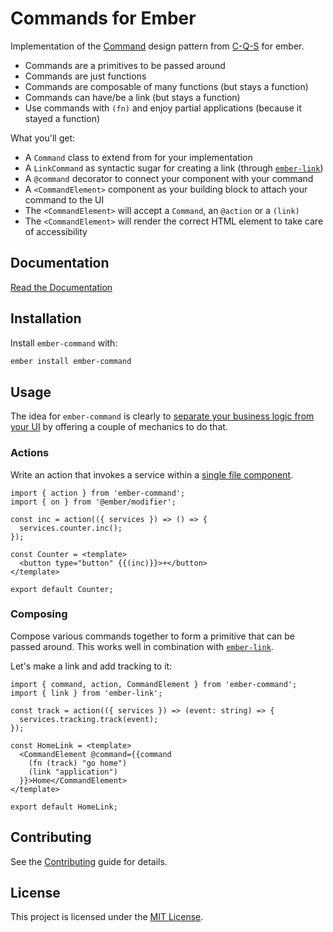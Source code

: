 # Commands for Ember

Implementation of the
[Command](https://refactoring.guru/design-patterns/command) design pattern from
[C-Q-S](https://en.wikipedia.org/wiki/Command–query_separation) for ember.

- Commands are a primitives to be passed around
- Commands are just functions
- Commands are composable of many functions (but stays a function)
- Commands can have/be a link (but stays a function)
- Use commands with `(fn)` and enjoy partial applications (because it stayed a
  function)

What you'll get:

- A `Command` class to extend from for your implementation
- A `LinkCommand` as syntactic sugar for creating a link (through [`ember-link`](https://github.com/buschtoens/ember-link))
- A `@command` decorator to connect your component with your command
- A `<CommandElement>` component as your building block to attach your command to the UI
- The `<CommandElement>` will accept a `Command`, an `@action` or a `(link)`
- The `<CommandElement>` will render the correct HTML element to take care of
  accessibility

## Documentation

[Read the Documentation](https://gossi.github.io/ember-command/)

## Installation

Install `ember-command` with:

```sh
ember install ember-command
```

## Usage

The idea for `ember-command` is clearly to [separate your business logic from
your UI](https://gossi.github.io/ember-command/why.html) by offering a couple of
mechanics to do that.

### Actions

Write an action that invokes a service within a [single file
component](https://rfcs.emberjs.com/id/0779-first-class-component-templates).

```gts
import { action } from 'ember-command';
import { on } from '@ember/modifier';

const inc = action(({ services }) => () => {
  services.counter.inc();
});

const Counter = <template>
  <button type="button" {{(inc)}}>+</button>
</template>

export default Counter;
```

### Composing

Compose various commands together to form a primitive that can be passed around.
This works well in combination with
[`ember-link`](https://github.com/buschtoens/ember-link).

Let's make a link and add tracking to it:

```gts
import { command, action, CommandElement } from 'ember-command';
import { link } from 'ember-link';

const track = action(({ services }) => (event: string) => {
  services.tracking.track(event);
});

const HomeLink = <template>
  <CommandElement @command={{command 
    (fn (track) "go home")
    (link "application")
  }}>Home</CommandElement>
</template>

export default HomeLink;
```

## Contributing

See the [Contributing](CONTRIBUTING.md) guide for details.

## License

This project is licensed under the [MIT License](LICENSE.md).
